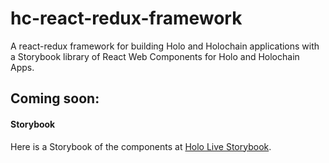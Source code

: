 # hc-react-redux-framework
A react-redux framework for building Holo and Holochain applications with a Storybook library of React Web Components for Holo and Holochain Apps.

## Coming soon: 
#### Storybook
Here is a Storybook of the components at [Holo Live Storybook](https://holochain.github.io/holo-ui).
